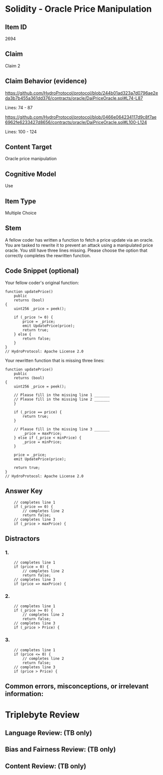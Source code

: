 # Solidity - Oracle Price Manipulation

## Item ID
2694

## Claim
Claim 2

## Claim Behavior (evidence)
https://github.com/HydroProtocol/protocol/blob/244b01ad323a7d0796ae2eda3b7b455a361dd376/contracts/oracle/DaiPriceOracle.sol#L74-L87

Lines: 74 - 87

https://github.com/HydroProtocol/protocol/blob/0466e064234117d9c8f7ae6962fe6233427d8656/contracts/oracle/DaiPriceOracle.sol#L100-L124

Lines: 100 - 124

## Content Target
Oracle price manipulation

## Cognitive Model
Use

## Item Type
Multiple Choice

## Stem
A fellow coder has written a function to fetch a price update via an oracle. You are tasked to rewrite it to prevent an attack using a manipulated price oracle. You still have three lines missing. Please choose the option that correctly completes the rewritten function.

## Code Snippet (optional)
Your fellow coder's original function:
```solidity
function updatePrice()
    public
    returns (bool)
{
    uint256 _price = peek();

    if (_price != 0) {
        price = _price;
        emit UpdatePrice(price);
        return true;
    } else {
        return false;
    }
}
// HydroProtocol: Apache License 2.0
```

Your rewritten function that is missing three lines:
```solidity
function updatePrice()
    public
    returns (bool)
{
    uint256 _price = peek();

    // Please fill in the missing line 1 _______
    // Please fill in the missing line 2 _______
    }

    if (_price == price) {
        return true;
    }

    // Please fill in the missing line 3 _______
        _price = maxPrice;
    } else if (_price < minPrice) {
        _price = minPrice;
    }

    price = _price;
    emit UpdatePrice(price);

    return true;
}
// HydroProtocol: Apache License 2.0
```

## Answer Key
```solidity
    // completes line 1
    if (_price == 0) {
        // completes line 2
        return false;
    // completes line 3
    if (_price > maxPrice) {
```

## Distractors
### 1.
```solidity
    // completes line 1
    if (price = 0) {
        // completes line 2
        return false;
    // completes line 3
    if (price => maxPrice) {
```

### 2.
```solidity
    // completes line 1
    if (_price >= 0) {
        // completes line 2
        return false;
    // completes line 3
    if (_price > Price) {
```

### 3.
```solidity
    // completes line 1
    if (price <= 0) {
        // completes line 2
        return false;
    // completes line 3
    if (price > Price) {
```

## Common errors, misconceptions, or irrelevant information:

# Triplebyte Review

## Language Review: (TB only)

## Bias and Fairness Review: (TB only)

## Content Review: (TB only)
